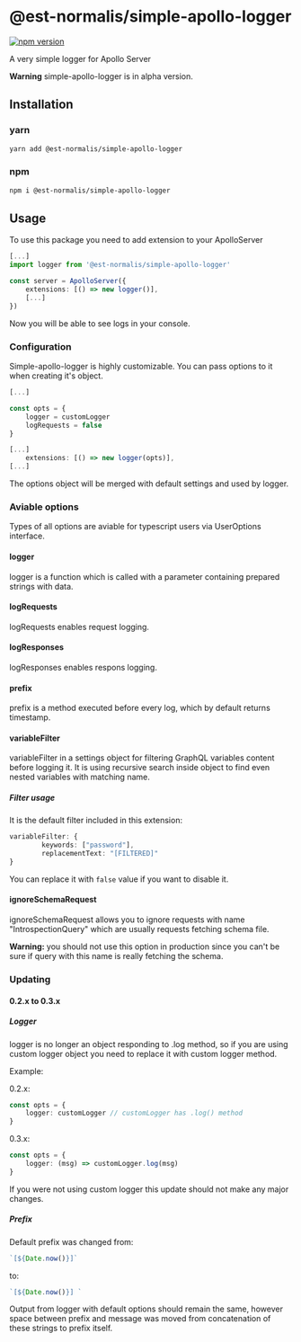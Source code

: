 # @est-normalis/simple-apollo-logger

[![npm version](https://badge.fury.io/js/%40est-normalis%2Fsimple-apollo-logger.svg)](https://www.npmjs.com/package/@est-normalis/simple-apollo-logger)

A very simple logger for Apollo Server

**Warning** simple-apollo-logger is in alpha version.

## Installation

### yarn

``` bash
yarn add @est-normalis/simple-apollo-logger
```

### npm

``` bash
npm i @est-normalis/simple-apollo-logger
```

## Usage

To use this package you need to add extension to your ApolloServer

``` typescript
[...]
import logger from '@est-normalis/simple-apollo-logger'

const server = ApolloServer({
    extensions: [() => new logger()],
    [...]
})
```

Now you will be able to see logs in your console.

### Configuration

Simple-apollo-logger is highly customizable. You can pass options to it
when creating it's object.

``` typescript
[...]

const opts = {
    logger = customLogger
    logRequests = false
}

[...]
    extensions: [() => new logger(opts)],
[...]
```

The options object will be merged with default settings and used by logger.

### Aviable options

Types of all options are aviable for typescript users via UserOptions interface.

#### logger

logger is a function which is called with a parameter containing prepared strings with data.

#### logRequests

logRequests enables request logging.

#### logResponses

logResponses enables respons logging.

#### prefix

prefix is a method executed before every log, which by default returns timestamp.

#### variableFilter

variableFilter in a settings object for filtering GraphQL variables content before logging it.
It is using recursive search inside object to find even nested variables with matching name.

##### Filter usage

It is the default filter included in this extension:

``` typescript
variableFilter: {
        keywords: ["password"],
        replacementText: "[FILTERED]"
}
```

You can replace it with `false` value if you want to disable it.

#### ignoreSchemaRequest

ignoreSchemaRequest allows you to ignore requests with name "IntrospectionQuery"
which are usually requests fetching schema file.

**Warning:** you should not use this option in production since you can't be sure
if query with this name is really fetching the schema.

### Updating

#### 0.2.x to 0.3.x

##### Logger

logger is no longer an object responding to .log method,
so if you are using custom logger object you need to replace
it with custom logger method.

Example:

0.2.x:

```typescript
const opts = {
    logger: customLogger // customLogger has .log() method
}
```

0.3.x:

```typescript
const opts = {
    logger: (msg) => customLogger.log(msg)
}
```

If you were not using custom logger this update should not make any major changes.

##### Prefix

Default prefix was changed from:

```typescript
`[${Date.now()}]`
```

to:

```typescript
`[${Date.now()}] `
```

Output from logger with default options should remain the same,
however space between prefix and message was moved from concatenation
of these strings to prefix itself.
